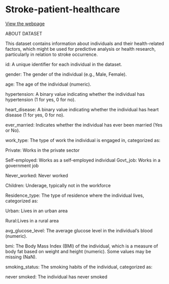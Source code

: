 # Stroke-patient-healthcare
[View the webpage](http://localhost:8501/)


ABOUT DATASET

This dataset contains information about individuals and their health-related factors, which might be used for predictive analysis or health research, particularly in relation to stroke occurrence.

id: A unique identifier for each individual in the dataset.

gender: The gender of the individual (e.g., Male, Female).

age: The age of the individual (numeric).

hypertension: A binary value indicating whether the individual has hypertension (1 for yes, 0 for no).

heart_disease: A binary value indicating whether the individual has heart disease (1 for yes, 0 for no).

ever_married: Indicates whether the individual has ever been married (Yes or No).

work_type: The type of work the individual is engaged in, categorized as:

Private: Works in the private sector

Self-employed: Works as a self-employed individual Govt_job: Works in a government job

Never_worked: Never worked

Children: Underage, typically not in the workforce

Residence_type: The type of residence where the individual lives, categorized as:

Urban: Lives in an urban area

Rural:Lives in a rural area

avg_glucose_level: The average glucose level in the individual’s blood (numeric).

bmi: The Body Mass Index (BMI) of the individual, which is a measure of body fat based on weight and height (numeric). Some values may be missing (NaN).

smoking_status: The smoking habits of the individual, categorized as:

never smoked: The individual has never smoked
